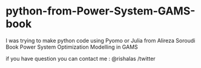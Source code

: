 # python-from-Power-System-GAMS-book
I was trying to make python code using Pyomo or Julia from Alireza Soroudi Book Power System Optimization Modelling in GAMS


if you have question you can contact me : @rishalas /twitter
